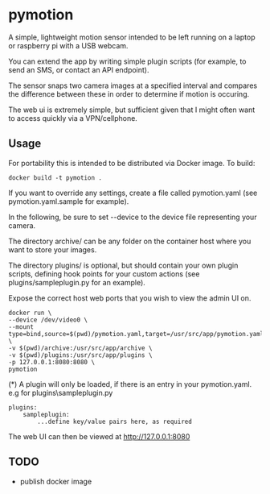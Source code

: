 # pymotion
A simple, lightweight motion sensor intended to be left running on a laptop or raspberry pi with a USB webcam.

You can extend the app by writing simple plugin scripts (for example, to send an SMS, or contact an API endpoint).

The sensor snaps two camera images at a specified interval and compares the difference between these in order to determine if motion is occuring.

The web ui is extremely simple, but sufficient given that I might often want to access quickly via a VPN/cellphone.

## Usage
For portability this is intended to be distributed via Docker image. To build:
~~~
docker build -t pymotion .
~~~
If you want to override any settings, create a file called pymotion.yaml (see pymotion.yaml.sample for example).

In the following, be sure to set --device to the device file representing your camera.

The directory archive/ can be any folder on the container host where you want to store your images.

The directory plugins/ is optional, but should contain your own plugin scripts, defining hook points for your custom actions (see plugins/sampleplugin.py for an example).

Expose the correct host web ports that you wish to view the admin UI on.
~~~
docker run \
--device /dev/video0 \
--mount type=bind,source=$(pwd)/pymotion.yaml,target=/usr/src/app/pymotion.yaml \
-v $(pwd)/archive:/usr/src/app/archive \
-v $(pwd)/plugins:/usr/src/app/plugins \ 
-p 127.0.0.1:8080:8080 \
pymotion
~~~

(*) A plugin will only be loaded, if there is an entry in your pymotion.yaml. e.g for plugins\sampleplugin.py

~~~
plugins:
    sampleplugin:
        ...define key/value pairs here, as required
~~~

The web UI can then be viewed at http://127.0.0.1:8080

## TODO
- publish docker image
